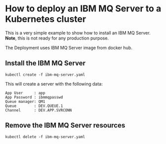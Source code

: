 # How to deploy an IBM MQ Server to a Kubernetes cluster

This is a very simple example to show how to install an IBM MQ Server. **Note**, this is not ready for any production purpose.

The Deployment uses IBM MQ Server image from docker hub.

## Install the IBM MQ Server
```
kubectl create -f ibm-mq-server.yaml
```

This will create a server with the following data:

```
App User     : app
App Password : ibmmqpasswd
Queue manager: QM1
Queue        : DEV.QUEUE.1
Channel      : DEV.APP.SVRCONN
```

## Remove the IBM MQ Server resources

```
kubectl delete -f ibm-mq-server.yaml
```
